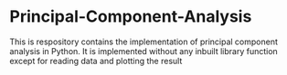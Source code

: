 # Principal-Component-Analysis
This is respository contains the implementation of principal component analysis in Python. It is implemented without any inbuilt library function except for reading data and plotting the result 
